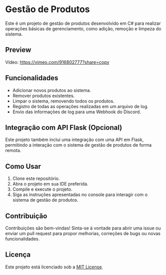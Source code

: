 # Gestão de Produtos

Este é um projeto de gestão de produtos desenvolvido em C# para realizar operações básicas de gerenciamento, como adição, remoção e limpeza do sistema.

## Preview

Vídeo: https://vimeo.com/916802777?share=copy

## Funcionalidades

- Adicionar novos produtos ao sistema.
- Remover produtos existentes.
- Limpar o sistema, removendo todos os produtos.
- Registro de todas as operações realizadas em um arquivo de log.
- Envio das informações de log para uma Webhook do Discord.

## Integração com API Flask (Opcional)

Este projeto também inclui uma integração com uma API em Flask, permitindo a interação com o sistema de gestão de produtos de forma remota.

## Como Usar

1. Clone este repositório.
2. Abra o projeto em sua IDE preferida.
3. Compile e execute o projeto.
4. Siga as instruções apresentadas no console para interagir com o sistema de gestão de produtos.

## Contribuição

Contribuições são bem-vindas! Sinta-se à vontade para abrir uma issue ou enviar um pull request para propor melhorias, correções de bugs ou novas funcionalidades.

## Licença

Este projeto está licenciado sob a [MIT License](LICENSE).
